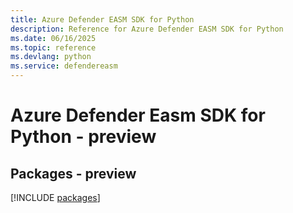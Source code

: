 ```yaml
---
title: Azure Defender EASM SDK for Python
description: Reference for Azure Defender EASM SDK for Python
ms.date: 06/16/2025
ms.topic: reference
ms.devlang: python
ms.service: defendereasm
---
```

# Azure Defender Easm SDK for Python - preview
## Packages - preview
[!INCLUDE [packages](defender-easm-index.md)]